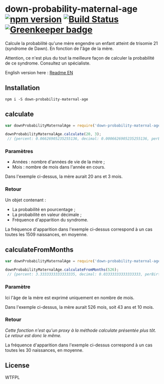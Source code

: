 # down-probability-maternal-age [![npm version](https://badge.fury.io/js/down-probability-maternal-age.svg)](https://badge.fury.io/js/down-probability-maternal-age) [![Build Status](https://travis-ci.org/MathRobin/down-probability-maternal-age.svg)](https://travis-ci.org/MathRobin/down-probability-maternal-age) [![Greenkeeper badge](https://badges.greenkeeper.io/MathRobin/down-probability-maternal-age.svg)](https://greenkeeper.io/)

Calcule la probabilité qu'une mère engendre un enfant atteint de trisomie 21 (syndrome de Dawn).
En fonction de l'âge de la mère.

Attention, ce n'est plus du tout la meilleure façon de calculer la probabilité de ce syndrome. Consultez un spécialiste.

English version here : [Readme EN](https://github.com/MathRobin/down-probability-maternal-age/blob/master/readme.md)

## Installation

```shell
npm i -S down-probability-maternal-age
```

## calculate

```javascript
var downProbabilityMaternalAge = require('down-probability-maternal-age');

downProbabilityMaternalAge.calculate(20, 3);
 // {percent: 0.06626905235255136, decimal: 0.0006626905235255136, perBirth: '1/1509'}
```

### Paramètres

 - Années : nombre d'années de vie de la mère ;
 - Mois : nombre de mois dans l'année en cours.

Dans l'exemple ci-dessus, la mère aurait 20 ans et 3 mois.

### Retour

Un objet contenant :
 - La probabilité en pourcentage ;
 - La probabilité en valeur décimale ;
 - Fréquence d'apparition du syndrome.

La fréquence d'apparition dans l'exemple ci-dessus correspond à un cas toutes les 1509 naissances, en moyenne.


## calculateFromMonths

```javascript
var downProbabilityMaternalAge = require('down-probability-maternal-age');

downProbabilityMaternalAge.calculateFromMonths(526);
 // {percent: 3.3333333333333335, decimal: 0.03333333333333333, perBirth: '1/30'}
```

### Paramètre

Ici l'âge de la mère est exprimé uniquement en nombre de mois.

Dans l'exemple ci-dessus, la mère aurait 526 mois, soit 43 ans et 10 mois.

### Retour

*Cette fonction n'est qu'un proxy à la méthode calculate présentée plus tôt. Le retour est donc le même.*

La fréquence d'apparition dans l'exemple ci-dessus correspond à un cas toutes les 30 naissances, en moyenne.

## License

WTFPL

